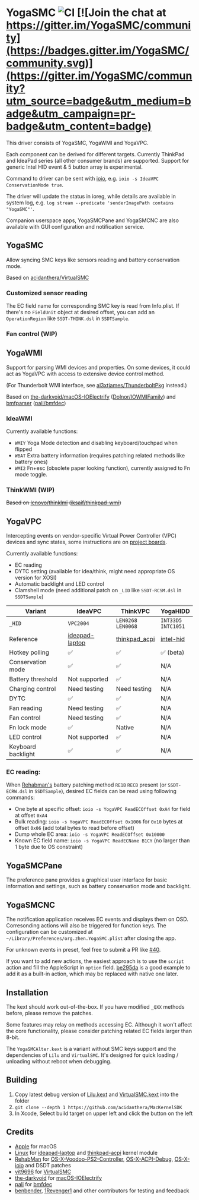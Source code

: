 # YogaSMC ![CI](https://github.com/zhen-zen/YogaSMC/workflows/CI/badge.svg) [![Join the chat at https://gitter.im/YogaSMC/community](https://badges.gitter.im/YogaSMC/community.svg)](https://gitter.im/YogaSMC/community?utm_source=badge&utm_medium=badge&utm_campaign=pr-badge&utm_content=badge)

This driver consists of YogaSMC, YogaWMI and YogaVPC.

Each component can be derived for different targets. Currently ThinkPad and IdeaPad series (all other consumer brands) are supported. Support for generic Intel HID event & 5 button array is experimental.

Command to driver can be sent with [ioio](https://github.com/RehabMan/OS-X-ioio), e.g. `ioio -s IdeaVPC ConservationMode true`.

The driver will update the status in ioreg, while details are available in system log, e.g. `log stream --predicate 'senderImagePath contains "YogaSMC"'`. 

Companion userspace apps, YogaSMCPane and YogaSMCNC are also available with GUI configuration and notification service.

## YogaSMC
Allow syncing SMC keys like sensors reading and battery conservation mode.

Based on [acidanthera/VirtualSMC](https://github.com/acidanthera/VirtualSMC/)

### Customized sensor reading
The EC field name for corresponding SMC key is read from Info.plist. If there's no `FieldUnit` object at desired offset, you can add an `OperationRegion` like `SSDT-THINK.dsl` in `SSDTSample`.

### Fan control (WIP)

## YogaWMI
Support for parsing WMI devices and properties. On some devices, it could act as YogaVPC with access to extensive device control method.

(For Thunderbolt WMI interface, see [al3xtjames/ThunderboltPkg](https://github.com/al3xtjames/ThunderboltPkg) instead.)

Based on [the-darkvoid/macOS-IOElectrify](https://github.com/the-darkvoid/macOS-IOElectrify/) ([Dolnor/IOWMIFamily](https://github.com/Dolnor/IOWMIFamily/)) and [bmfparser](https://github.com/zhen-zen/bmfparser) ([pali/bmfdec](https://github.com/pali/bmfdec))

### IdeaWMI
Currently available functions:
- `WMIY` Yoga Mode detection and disabling keyboard/touchpad when flipped
- `WBAT` Extra battery information (requires patching related methods like battery ones)
- `WMI2` Fn+esc (obsolete paper looking function), currently assigned to Fn mode toggle.

### ThinkWMI (WIP)
~~Based on [lenovo/thinklmi](https://github.com/lenovo/thinklmi) ([iksaif/thinkpad-wmi](https://github.com/iksaif/thinkpad-wmi))~~

## YogaVPC
Intercepting events on vendor-specific Virtual Power Controller (VPC) devices and sync states, some instructions are on [project boards](https://github.com/zhen-zen/YogaSMC/projects/).

Currently available functions:
- EC reading
- DYTC setting (available for idea/think, might need appropriate OS version for XOSI)
- Automatic backlight and LED control
- Clamshell mode (need additional patch on `_LID` like  `SSDT-RCSM.dsl` in `SSDTSample`)

| Variant | IdeaVPC  | ThinkVPC | YogaHIDD |
| ---- | ---- | ---- | ---- |
| `_HID` | `VPC2004` | `LEN0268`<br>`LEN0068` | `INT33D5`<br>`INTC1051` |
| Reference | [ideapad-laptop](https://github.com/torvalds/linux/blob/master/drivers/platform/x86/ideapad-laptop.c) | [thinkpad_acpi](https://github.com/torvalds/linux/blob/master/drivers/platform/x86/thinkpad_acpi.c) | [intel-hid](https://github.com/torvalds/linux/blob/master/drivers/platform/x86/intel-hid.c) |
| Hotkey polling | ✅ | ✅ | ✅ (beta) |
| Conservation mode | ✅ | ✅ | N/A |
| Battery threshold | Not supported | ✅ | N/A |
| Charging control | Need testing | Need testing | N/A |
| DYTC | ✅ | ✅ | N/A |
| Fan reading | Need testing | ✅ | N/A |
| Fan control | Need testing | ✅ | N/A |
| Fn lock mode | ✅ | Native | N/A |
| LED control | Not supported | ✅ | N/A |
| Keyboard backlight | ✅ | ✅ | N/A |

### EC reading:
When [Rehabman's](https://www.tonymacx86.com/threads/guide-how-to-patch-dsdt-for-working-battery-status.116102/) battery patching method `RE1B` `RECB` present (or  `SSDT-ECRW.dsl` in `SSDTSample`), desired EC fields can be read using following commands:

- One byte at specific offset: `ioio -s YogaVPC ReadECOffset 0xA4` for field at offset `0xA4`
- Bulk reading: `ioio -s YogaVPC ReadECOffset 0x1006` for `0x10` bytes at offset `0x06` (add total bytes to read before offset)
- Dump whole EC area: `ioio -s YogaVPC ReadECOffset 0x10000`
- Known EC field name: `ioio -s YogaVPC ReadECName B1CY` (no larger than 1 byte due to OS constraint)

## YogaSMCPane
The preference pane provides a graphical user interface for basic information and settings, such as battery conservation mode and backlight.

## YogaSMCNC
The notification application receives EC events and displays them on OSD. Corresonding actions will also be triggered for function keys. The configuration can be customized at `~/Library/Preferences/org.zhen.YogaSMC.plist` after closing the app.

For unknown events in preset, feel free to submit a PR like [#40](https://github.com/zhen-zen/YogaSMC/pull/40).

If you want to add new actions, the easiest approach is to use the `script` action and fill the AppleScript in `option` field. [be295da](https://github.com/zhen-zen/YogaSMC/commit/be295dad333866cf23466d7e068354bc4c1f02ea) is a good example to add it as a built-in action, which may be replaced with native one later.

## Installation
The kext should work out-of-the-box. If you have modified `_QXX` methods before, please remove the patches.

Some features may relay on methods accessing EC. Although it won't affect the core functionality, please consider patching related EC fields larger than 8-bit.

The `YogaSMCAlter.kext` is a variant without SMC keys support and the dependencies of `Lilu` and `VirtualSMC`. It's designed for quick loading / unloading without reboot when debugging. 

## Building
1. Copy latest debug version of [Lilu.kext](https://github.com/acidanthera/Lilu/releases/latest) and [VirtualSMC.kext](https://github.com/acidanthera/VirtualSMC/releases/latest) into the folder
2. `git clone --depth 1 https://github.com/acidanthera/MacKernelSDK`
3. In Xcode, Select build target on upper left and click the button on the left

## Credits
- [Apple](https://www.apple.com) for macOS
- [Linux](https://www.linux.org) for [ideapad-laptop](https://github.com/torvalds/linux/blob/master/drivers/platform/x86/ideapad-laptop.c) and [thinkpad-acpi](https://github.com/torvalds/linux/blob/master/drivers/platform/x86/thinkpad_acpi.c) kernel module  
- [RehabMan](https://github.com/RehabMan) for [OS-X-Voodoo-PS2-Controller](https://github.com/RehabMan/OS-X-Voodoo-PS2-Controller), [OS-X-ACPI-Debug](https://github.com/RehabMan/OS-X-ACPI-Debug), [OS-X-ioio](https://github.com/RehabMan/OS-X-ioio) and DSDT patches
- [vit9696](https://github.com/vit9696) for [VirtualSMC](https://github.com/acidanthera/VirtualSMC)
- [the-darkvoid](https://github.com/the-darkvoid) for [macOS-IOElectrify](https://github.com/the-darkvoid/macOS-IOElectrify)
- [pali](https://github.com/pali) for [bmfdec](https://github.com/pali/bmfdec)
- [benbender](https://github.com/benbender), [1Revenger1](https://github.com/1Revenger1) and other contributors for testing and feedback 
